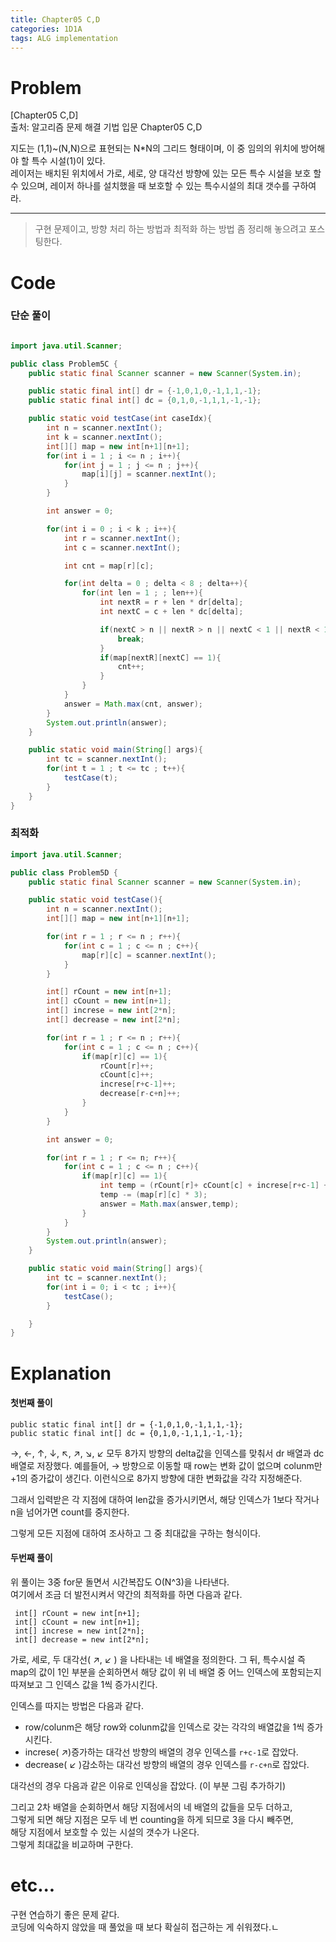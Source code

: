 ```yaml
---
title: Chapter05 C,D
categories: 1D1A
tags: ALG implementation 
---
```


# Problem
[Chapter05 C,D]  
출처: 알고리즘 문제 해결 기법 입문 Chapter05 C,D

지도는 (1,1)~(N,N)으로 표현되는 N*N의 그리드 형태이며, 이 중 임의의 위치에 방어해야 할 특수 시설(1)이 있다.  
레이저는 배치된 위치에서 가로, 세로, 양 대각선 방향에 있는 모든 특수 시설을 보호 할 수 있으며, 레이저 하나를 설치했을 때 보호할 수 있는 특수시설의 최대 갯수를 구하여라.

* * * 

> 구현 문제이고, 방향 처리 하는 방법과 최적화 하는 방법 좀 정리해 놓으려고 포스팅한다.  

# Code  

### 단순 풀이
~~~java

import java.util.Scanner;

public class Problem5C {
    public static final Scanner scanner = new Scanner(System.in);

    public static final int[] dr = {-1,0,1,0,-1,1,1,-1};
    public static final int[] dc = {0,1,0,-1,1,1,-1,-1};

    public static void testCase(int caseIdx){
        int n = scanner.nextInt();
        int k = scanner.nextInt();
        int[][] map = new int[n+1][n+1];
        for(int i = 1 ; i <= n ; i++){
            for(int j = 1 ; j <= n ; j++){
                map[i][j] = scanner.nextInt();
            }
        }

        int answer = 0;

        for(int i = 0 ; i < k ; i++){
            int r = scanner.nextInt();
            int c = scanner.nextInt();

            int cnt = map[r][c];

            for(int delta = 0 ; delta < 8 ; delta++){
                for(int len = 1 ; ; len++){
                    int nextR = r + len * dr[delta];
                    int nextC = c + len * dc[delta];

                    if(nextC > n || nextR > n || nextC < 1 || nextR < 1){
                        break;
                    }
                    if(map[nextR][nextC] == 1){
                        cnt++;
                    }
                }
            }
            answer = Math.max(cnt, answer);
        }
        System.out.println(answer);
    }

    public static void main(String[] args){
        int tc = scanner.nextInt();
        for(int t = 1 ; t <= tc ; t++){
            testCase(t);
        }
    }
}

~~~

### 최적화
~~~java
import java.util.Scanner;

public class Problem5D {
    public static final Scanner scanner = new Scanner(System.in);

    public static void testCase(){
        int n = scanner.nextInt();
        int[][] map = new int[n+1][n+1];

        for(int r = 1 ; r <= n ; r++){
            for(int c = 1 ; c <= n ; c++){
                map[r][c] = scanner.nextInt();
            }
        }

        int[] rCount = new int[n+1];
        int[] cCount = new int[n+1];
        int[] increse = new int[2*n];
        int[] decrease = new int[2*n];

        for(int r = 1 ; r <= n ; r++){
            for(int c = 1 ; c <= n ; c++){
                if(map[r][c] == 1){
                    rCount[r]++;
                    cCount[c]++;
                    increse[r+c-1]++;
                    decrease[r-c+n]++;
                }
            }
        }

        int answer = 0;

        for(int r = 1 ; r <= n; r++){
            for(int c = 1 ; c <= n ; c++){
                if(map[r][c] == 1){
                    int temp = (rCount[r]+ cCount[c] + increse[r+c-1] + decrease[r-c+n]);
                    temp -= (map[r][c] * 3);
                    answer = Math.max(answer,temp);
                }
            }
        }
        System.out.println(answer);
    }

    public static void main(String[] args){
        int tc = scanner.nextInt();
        for(int i = 0; i < tc ; i++){
            testCase();
        }

    }
}

~~~

# Explanation  

#### 첫번째 풀이
```
public static final int[] dr = {-1,0,1,0,-1,1,1,-1};
public static final int[] dc = {0,1,0,-1,1,1,-1,-1};
```
→, ←, ↑, ↓, ↖, ↗, ↘, ↙ 모두 8가지 방향의 delta값을 인덱스를 맞춰서 dr 배열과 dc배열로 저장했다.
예를들어, → 방향으로 이동할 때 row는 변화 값이 없으며 colunm만 +1의 증가값이 생긴다.
이런식으로 8가지 방향에 대한 변화값을 각각 지정해준다.  

그래서 입력받은 각 지점에 대하여 len값을 증가시키면서, 해당 인덱스가 1보다 작거나 n을 넘어가면 count를 중지한다.

그렇게 모든 지점에 대하여 조사하고 그 중 최대값을 구하는 형식이다.

#### 두번째 풀이
위 풀이는 3중 for문 돌면서 시간복잡도 O(N^3)을 나타낸다.  
여기에서 조금 더 발전시켜서 약간의 최적화를 하면 다음과 같다.  

```
 int[] rCount = new int[n+1];
 int[] cCount = new int[n+1];
 int[] increse = new int[2*n];
 int[] decrease = new int[2*n];
 ```

 가로, 세로, 두 대각선( ↗, ↙ ) 을 나타내는 네 배열을 정의한다.
 그 뒤, 특수시설 즉 map의 값이 1인 부분을 순회하면서 해당 값이 위 네 배열 중 어느 인덱스에 포함되는지 따져보고 그 인덱스 값을 1씩 증가시킨다.

 인덱스를 따지는 방법은 다음과 같다.
 * row/colunm은 해당 row와 colunm값을 인덱스로 갖는 각각의 배열값을 1씩 증가시킨다.
 * increse( ↗)증가하는 대각선 방향의 배열의 경우 인덱스를 `r+c-1`로 잡았다.
 * decrease( ↙ )감소하는 대각선 방향의 배열의 경우 인덱스를 `r-c+n`로 잡았다.

대각선의 경우 다음과 같은 이유로 인덱싱을 잡았다.
 (이 부분 그림 추가하기)

 그리고 2차 배열을 순회하면서 해당 지점에서의 네 배열의 값들을 모두 더하고,  
 그렇게 되면 해당 지점은 모두 네 번 counting을 하게 되므로 3을 다시 빼주면,  
 해당 지점에서 보호할 수 있는 시설의 갯수가 나온다.  
 그렇게 최대값을 비교하며 구한다.


# etc...
구현 연습하기 좋은 문제 같다.  
코딩에 익숙하지 않았을 때 풀었을 때 보다 확실히 접근하는 게 쉬워졌다.ㄴ

